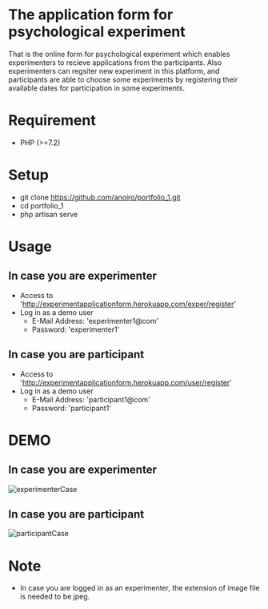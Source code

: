 # The application form for psychological experiment
That is the online form for psychological experiment which enables experimenters to recieve applications from the participants. Also experimenters can regsiter new experiment in this platform, and participants are able to choose some experiments by registering their available dates for participation in some experiments.

# Requirement
- PHP (>=7.2)

# Setup
- git clone https://github.com/anoiro/portfolio_1.git
- cd portfolio_1
- php artisan serve

# Usage
## In case you are experimenter
- Access to 'http://experimentapplicationform.herokuapp.com/exper/register'
- Log in as a demo user
    - E-Mail Address: 'experimenter1@com'
    - Password: 'experimenter1'

## In case you are participant
- Access to 'http://experimentapplicationform.herokuapp.com/user/register'
- Log in as a demo user
    - E-Mail Address: 'participant1@com'
    - Password: 'participant1'

# DEMO
## In case you are experimenter
![experimenterCase](https://user-images.githubusercontent.com/45758121/90759463-6b2db080-e31b-11ea-9c97-164a83e871d7.gif)

## In case you are participant
![participantCase](https://user-images.githubusercontent.com/45758121/90759450-67019300-e31b-11ea-809c-87ca3ed92549.gif)

# Note
- In case you are logged in as an experimenter, the extension of image file is needed to be jpeg.
